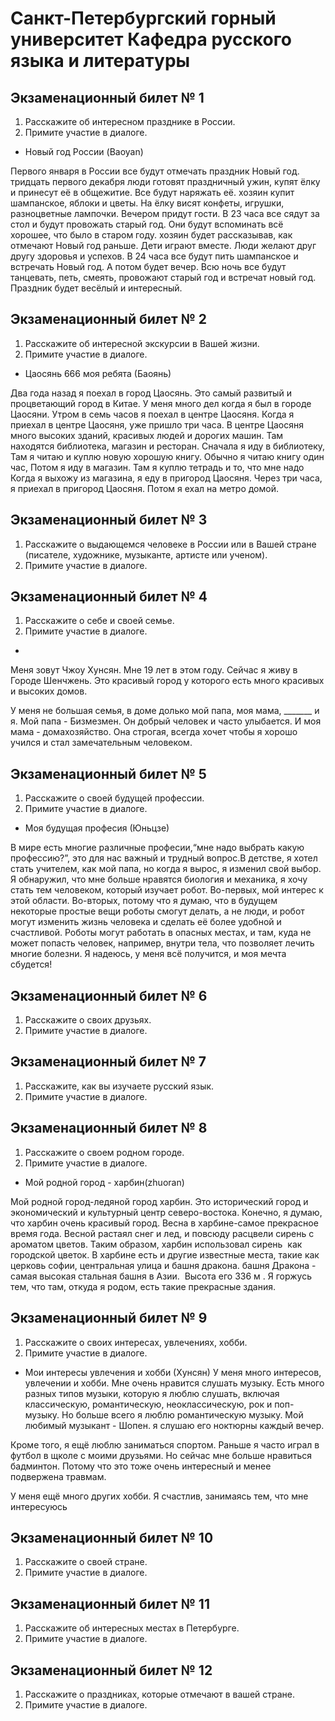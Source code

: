 # Санкт-Петербургский горный университет Кафедра русского языка и литературы

## Экзаменационный билет № 1
1. Расскажите об интересном празднике в России.
2. Примите участие в диалоге.

- Новый год России (Baoyan)

Первого января в России все будут отмечать праздник Новый год. 
тридцать первого декабря люди готовят праздничный ужин, купят ёлку и принесут её в общежитие.
Все будут наряжать её. хозяин купит шампанское, яблоки и цветы. На ёлку висят конфеты, игрушки, разноцветные лампочки.
Вечером придут гости.
В 23 часа все сядут за стол и будут провожать старый год.
Они будут вспоминать всё хорошее, что было в старом году.
хозяин  будет рассказывав, как отмечают Новый год раньше. Дети играют вместе. Люди желают друг другу здоровья и успехов.
В 24 часа все будут пить шампанское и встречать Новый год.
А потом будет вечер.
Всю ночь все будут танцевать, петь, смеять, провожают старый год и встречат новый год.
Праздник будет весёлый и интересный.

## Экзаменационный билет № 2
1. Расскажите об интересной экскурсии в Вашей жизни.
2. Примите участие в диалоге.

- Цаосянь 666 моя ребята (Баоянь)

Два года назад я поехал в город Цаосянь.
Это самый развитый и процветающий город в Китае.
У меня много дел когда я был в городе Цаосяни.
Утром в семь часов я поехал в центре Цаосяня.
Когда я приехал в центре Цаосяня, уже пришло три часа.
В центре Цаосяня много высоких зданий, красивых людей и дорогих машин.
Там находятся библиотека, магазин и ресторан.
Сначала я иду в библиотеку,
Там я читаю и куплю новую хорошую книгу.
Обычно я читаю книгу один час, 
Потом я иду в магазин.
Там я куплю тетрадь и то, что мне надо
Когда я выхожу из магазина, я еду в пригород Цаосяня.
Через три часа, я приехал в пригород Цаосяня.
Потом я ехал на метро домой.

## Экзаменационный билет № 3
1. Расскажите о выдающемся человеке в России или в Вашей стране (писателе, художнике, музыканте, артисте или ученом).
2. Примите участие в диалоге.


## Экзаменационный билет № 4
1. Расскажите о себе и своей семье.
2. Примите участие в диалоге.

- 
Меня зовут Чжоу Хунсян. 
Мне 19 лет в этом году. 
Сейчас я живу в Городе Шенчжень. 
Это красивый город у которого есть много красивых и высоких домов. 

У меня не большая семья, в доме долько мой папа, моя мама, _______ и я.
Мой папа - Бизмезмен. Он добрый человек и часто улыбается.
И моя мама - домахозяйство. Она строгая, всегда хочет чтобы я хорошо учился и стал замечательным человеком.



## Экзаменационный билет № 5
1. Расскажите о своей будущей профессии.
2. Примите участие в диалоге.

- Моя будущая професия (Юньцзе)

В мире есть многие различные професии,“мне надо выбрать какую профессию?”, это для нас важный и трудный вопрос.В детстве, я хотел стать учителем, как мой папа, но когда я вырос, я изменил свой выбор. Я обнаружил, что мне больше нравятся биология и механика, я хочу стать тем человеком, который изучает робот. Во-первых, мой интерес к этой области. Во-вторых, потому что я думаю, что в будущем некоторые простые вещи роботы смогут делать, а не люди, и робот могут изменить жизнь человека и сделать её более удобной и счастливой. Роботы могут работать в опасных местах, и там, куда не может попасть человек, например, внутри тела, что позволяет лечить многие болезни. Я надеюсь, у меня всё получится, и моя мечта сбудется!

## Экзаменационный билет № 6
1. Расскажите о своих друзьях.
2. Примите участие в диалоге.

## Экзаменационный билет № 7
1. Расскажите, как вы изучаете русский язык.
2. Примите участие в диалоге.

## Экзаменационный билет № 8
1. Расскажите о своем родном городе.
2. Примите участие в диалоге.

- Мой родной город - харбин(zhuoran)

Мой родной город-ледяной город харбин. 
Это исторический город и экономический и культурный центр северо-востока. 
Конечно, я думаю, что харбин очень красивый город.
Весна в харбине-самое прекрасное время года. 
Весной растаял снег и лед, и повсюду расцвели сирень с ароматом цветов. 
Таким образом, харбин использовал сирень  как городской цветок. 
В харбине есть и другие известные места, такие как церковь софии, центральная улица и башня дракона.
башня Дракона - самая высокая стальная башня в Азии. 
Высота его 336 м .
Я горжусь тем, что там, откуда я родом, есть такие прекрасные здания.

## Экзаменационный билет № 9
1. Расскажите о своих интересах, увлечениях, хобби.
2. Примите участие в диалоге.

- Мои интересы увлечения и хобби (Хунсян)
У меня много интересов, увлечении и хобби. 
Мне очень нравится слушать музыку. 
Есть много разных типов музыки, которую я люблю слушать, включая классическую, романтическую, неоклассическую, рок и поп-музыку. 
Но больше всего я люблю романтическую музыку. 
Мой любимый музыкант - Шопен. 
я слушаю его ноктюрны каждый вечер.

Кроме того, я ещё люблю заниматься спортом.
Раньше я часто играл в футбол в щколе с моими друзьями.
Но сейчас мне больше нравиться бадминтон.
Потому что это тоже очень интересный и менее подвержена травмам.

У меня ещё много других хобби. Я счастлив, занимаясь тем, что мне интересуюсь


## Экзаменационный билет № 10
1. Расскажите о своей стране.
2. Примите участие в диалоге.

## Экзаменационный билет № 11
1. Расскажите об интересных местах в Петербурге.
2. Примите участие в диалоге.

## Экзаменационный билет № 12
1. Расскажите о праздниках, которые отмечают в вашей стране.
2. Примите участие в диалоге.